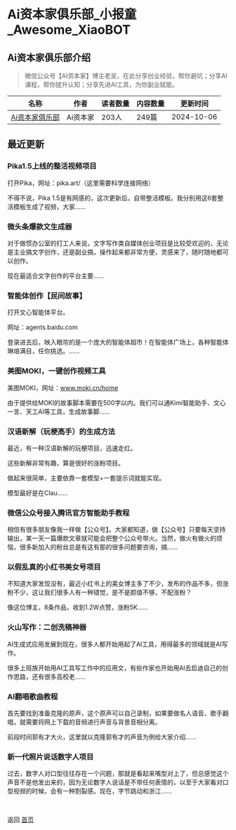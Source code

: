 # Ai资本家俱乐部_小报童_Awesome_XiaoBOT

## Ai资本家俱乐部介绍
> 微信公众号【AI资本家】博主老吴，在此分享创业经验，帮你避坑；分享AI课程，帮你提升认知；分享先进AI工具，为你副业赋能。  
  


|名称|作者|读者数量|内容数量|更新时间|
|---|---|---|---|---|
|[Ai资本家俱乐部](https://xiaobot.net/p/AICC?refer=0b133df9-27dc-423b-8101-639049001c13)|Ai资本家|203人|249篇|2024-10-06|

## 最近更新
### Pika1.5上线的整活视频项目

打开Pika，网址：pika.art/（这里需要科学连接网络）

不得不说，Pika 1.5是有网感的，这次更新后，自带整活模板。我分别用这6套整活模板生成了视频，大家......

### 微头条爆款文生成器

对于做惯办公室的打工人来说，文字写作类自媒体创业项目是比较受欢迎的，无论是主业搞文字创作，还是副业搞，操作起来都非常方便，灵感来了，随时随地都可以创作。

现在最适合文字创作的平台主要......

### 智能体创作【民间故事】

打开文心智能体平台。

网址：agents.baidu.com

登录进去后，映入眼帘的是一个庞大的智能体超市！在智能体广场上，各种智能体琳琅满目，任你挑选。......

### 美图MOKI，一键创作视频工具

美图MOKI，网址：www.moki.cn/home

由于提供给MOKI的故事脚本需要在500字以内。我们可以通Kimi智能助手、文心一言、天工AI等工具，生成故事脚......

### 汉语新解（玩梗高手）的生成方法

最近，有一种汉语新解的玩梗项目，迅速走红。

这些新解非常有趣，算是很好的涨粉项目。

做起来很简单，主要依靠一套模型+一套提示词就能实现。

模型最好是在Clau......

### 微信公众号接入腾讯官方智能助手教程

相信有很多朋友像我一样做【公众号】。大家都知道，做【公众号】只要每天坚持输出，某一天一篇爆款文章就可能会把整个公众号带火。当然，做火有做火的烦恼，很多新加入的粉丝总是有这有那的很多问题要咨询，搞......

### 以假乱真的小红书美女号项目

不知道大家发现没有，最近小红书上的美女博主多了不少，发布的作品不多，但涨粉不少，这让我们很多人有一种错觉，是不是颜值不够，不配涨粉？

像这位博主，8条作品，收到1.2W点赞，涨粉5K......

### 火山写作：二创洗稿神器

AI生成式应用发展到现在，很多人都开始用起了AI工具，用得最多的领域就是AI写作。

很多上班族开始用AI工具写工作中的应用文，有些作家也开始用AI去启迪自己的创作思路，还有很多高校老......

### AI翻唱歌曲教程

首先要找到准备克隆的原声，这个原声可以自己录制，如果要做名人语音、歌手翻唱，就需要将网上下载的音频进行声音与背景音相分离。

前段时间郭有才大火，这里就以克隆郭有才的声音为例给大家介绍......

### 新一代照片说话数字人项目

过去，数字人对口型往往存在一个问题，那就是看起来嘴型对上了，但总感觉这个声音不是他发出来的，因为无论数字人说话是不带任何表情的，以至于大家看对口型视频的时候，会有一种割裂感。现在，字节跳动和浙江......


<a href="https://github.com/Reno9527/awesome-xiaobot" style="color: white; text-decoration: none;">awesome-xiaobot</a>

返回 [首页](../README.md)
